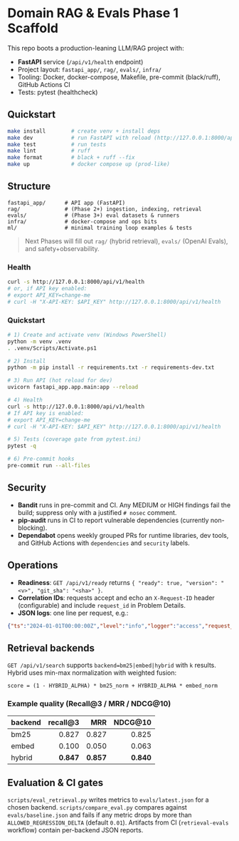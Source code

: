 # Domain RAG & Evals Phase 1 Scaffold

This repo boots a production-leaning LLM/RAG project with:
- **FastAPI** service (`/api/v1/health` endpoint)
- Project layout: `fastapi_app/`, `rag/`, `evals/`, `infra/`
- Tooling: Docker, docker-compose, Makefile, pre-commit (black/ruff), GitHub Actions CI
- Tests: pytest (healthcheck)

## Quickstart
```bash
make install        # create venv + install deps
make dev            # run FastAPI with reload (http://127.0.0.1:8000/api/v1/health)
make test           # run tests
make lint           # ruff
make format         # black + ruff --fix
make up             # docker compose up (prod-like)
```

## Structure
```
fastapi_app/      # API app (FastAPI)
rag/              # (Phase 2+) ingestion, indexing, retrieval
evals/            # (Phase 3+) eval datasets & runners
infra/            # docker-compose and ops bits
ml/               # minimal training loop examples & tests
```

> Next Phases will fill out `rag/` (hybrid retrieval), `evals/` (OpenAI Evals), and safety+observability.


### Health

```bash
curl -s http://127.0.0.1:8000/api/v1/health
# or, if API key enabled:
# export API_KEY=change-me
# curl -H "X-API-KEY: $API_KEY" http://127.0.0.1:8000/api/v1/health
```


### Quickstart

```bash
# 1) Create and activate venv (Windows PowerShell)
python -m venv .venv
. .venv/Scripts/Activate.ps1

# 2) Install
python -m pip install -r requirements.txt -r requirements-dev.txt

# 3) Run API (hot reload for dev)
uvicorn fastapi_app.app.main:app --reload

# 4) Health
curl -s http://127.0.0.1:8000/api/v1/health
# If API key is enabled:
# export API_KEY=change-me
# curl -H "X-API-KEY: $API_KEY" http://127.0.0.1:8000/api/v1/health

# 5) Tests (coverage gate from pytest.ini)
pytest -q

# 6) Pre-commit hooks
pre-commit run --all-files
```

## Security

- **Bandit** runs in pre-commit and CI. Any MEDIUM or HIGH findings fail the build; suppress only with a justified `# nosec` comment.
- **pip-audit** runs in CI to report vulnerable dependencies (currently non-blocking).
- **Dependabot** opens weekly grouped PRs for runtime libraries, dev tools, and GitHub Actions with `dependencies` and `security` labels.

## Operations

- **Readiness**: `GET /api/v1/ready` returns `{ "ready": true, "version": "<v>", "git_sha": "<sha>" }`.
- **Correlation IDs**: requests accept and echo an `X-Request-ID` header (configurable) and include `request_id` in Problem Details.
- **JSON logs**: one line per request, e.g.:

```json
{"ts":"2024-01-01T00:00:00Z","level":"info","logger":"access","request_id":"...","method":"GET","path":"/api/v1/ready","status":200,"duration_ms":1.2,"client_ip":"127.0.0.1","user_agent":"curl"}
```

## Retrieval backends

`GET /api/v1/search` supports `backend=bm25|embed|hybrid` with `k` results.
Hybrid uses min-max normalization with weighted fusion:

```
score = (1 - HYBRID_ALPHA) * bm25_norm + HYBRID_ALPHA * embed_norm
```

### Example quality (Recall@3 / MRR / NDCG@10)

| backend | recall@3 | MRR | NDCG@10 |
|---------|---------:|----:|--------:|
| bm25    | 0.827 | 0.827 | 0.825 |
| embed   | 0.100 | 0.050 | 0.063 |
| hybrid  | **0.847** | **0.857** | **0.840** |

## Evaluation & CI gates

`scripts/eval_retrieval.py` writes metrics to `evals/latest.json` for a chosen backend.
`scripts/compare_eval.py` compares against `evals/baseline.json` and fails if any metric
drops by more than `ALLOWED_REGRESSION_DELTA` (default `0.01`).
Artifacts from CI (`retrieval-evals` workflow) contain per-backend JSON reports.
